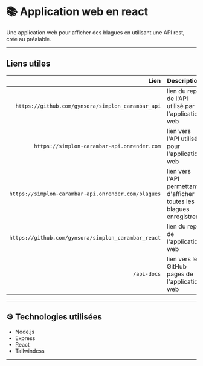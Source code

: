 # 📚 Application web en react 

Une application web pour afficher des blagues en utilisant une API rest, crée au préalable.

---
##  Liens utiles

|            Lien   | Description                       |
| -------------:    | ----------------------------------|
| `https://github.com/gynsora/simplon_carambar_api` | lien du repo de l'API utilisé par l'application web        |
| `https://simplon-carambar-api.onrender.com` | lien vers l'API utilisé pour l'application web  |
| `https://simplon-carambar-api.onrender.com/blagues` | lien vers l'API permettant d'afficher toutes les blagues enregistrer  |
| `https://github.com/gynsora/simplon_carambar_react` | lien du repo de l'application web       |
|       `/api-docs` | lien vers les GitHub pages de l'application web                   |

---

## ⚙️ Technologies utilisées

- Node.js
- Express
- React
- Tailwindcss

---

